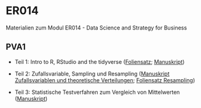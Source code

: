 # ER014
Materialien zum Modul ER014 - Data Science and Strategy for Business


## PVA1

* Teil 1: Intro to R, RStudio and the tidyverse ([Foliensatz](https://FFHS-EconomicResearch.github.io/ER014/Rmd/PVA1/01_Intro_R_tidy.html#1); [Manuskript](https://FFHS-EconomicResearch.github.io/ER014/Rmd/PVA1/01_DatenprojekteR.html#1))

* Teil 2: Zufallsvariable, Sampling und Resampling ([Manuskript Zufallsvariablen und theoretische Verteilungen](https://FFHS-EconomicResearch.github.io/ER014/Rmd/PVA1/04_Zufallsvariablen.html#1); [Foliensatz Resampling](https://FFHS-EconomicResearch.github.io/ER014/Rmd/PVA1/02_Sampling_Slides.html#1))

* Teil 3: Statistische Testverfahren zum Vergleich von Mittelwerten ([Manuskript](https://FFHS-EconomicResearch.github.io/ER014/Rmd/PVA1/03_Tests.html#1))





